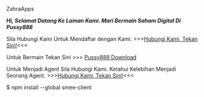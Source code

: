 ZahraApps

**_Hi, Selamat Datang Ke Laman Kami. Mari Bermain Saham Digital Di Pussy888_**

Sila Hubungi Kami Untuk Mendaftar dengan Kami. >>>[Hubungi Kami, Tekan Sini!](t.me.com/RCrew6117)<<<


Untuk Bermain Tekan Sini >>>
[Pussy888 Download](http://dr1.pussy888.com/)



Untuk Menjadi Agent Sila Hubungi Kami. Ketahui Kelebihan Menjadi Seorang Agent. >>>[Hubungi Kami, Tekan Sini!](t.me.com/RCrew6117)<<<



$ npm install --global smee-client








